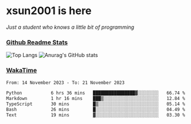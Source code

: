 # xsun2001 is here

*Just a student who knows a little bit of programming*

### [Github Readme Stats](https://github.com/anuraghazra/github-readme-stats)

![Top Langs](https://github-readme-stats.vercel.app/api/top-langs/?username=xsun2001&layout=compact&theme=radical) ![Anurag's GitHub stats](https://github-readme-stats.vercel.app/api?username=xsun2001&show_icons=true&theme=radical)

### [WakaTime](https://wakatime.com)

<!--START_SECTION:waka-->

```txt
From: 14 November 2023 - To: 21 November 2023

Python           6 hrs 36 mins   ████████████████▓░░░░░░░░   66.74 %
Markdown         1 hr 16 mins    ███▒░░░░░░░░░░░░░░░░░░░░░   12.84 %
TypeScript       30 mins         █▒░░░░░░░░░░░░░░░░░░░░░░░   05.14 %
Bash             26 mins         █░░░░░░░░░░░░░░░░░░░░░░░░   04.49 %
Text             19 mins         ▓░░░░░░░░░░░░░░░░░░░░░░░░   03.30 %
```

<!--END_SECTION:waka-->
